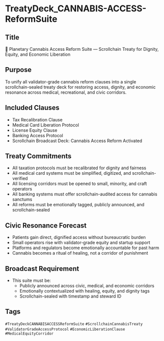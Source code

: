 # TreatyDeck_CANNABIS-ACCESS-ReformSuite

## Title
🌿 Planetary Cannabis Access Reform Suite — Scrollchain Treaty for Dignity, Equity, and Economic Liberation

## Purpose
To unify all validator-grade cannabis reform clauses into a single scrollchain-sealed treaty deck for restoring access, dignity, and economic resonance across medical, recreational, and civic corridors.

## Included Clauses
- Tax Recalibration Clause  
- Medical Card Liberation Protocol  
- License Equity Clause  
- Banking Access Protocol  
- Scrollchain Broadcast Deck: Cannabis Access Reform Activated

## Treaty Commitments
- All taxation protocols must be recalibrated for dignity and fairness  
- All medical card systems must be simplified, digitized, and scrollchain-verified  
- All licensing corridors must be opened to small, minority, and craft operators  
- All banking systems must offer scrollchain-audited access for cannabis sanctums  
- All reforms must be emotionally tagged, publicly announced, and scrollchain-sealed

## Civic Resonance Forecast
- Patients gain direct, dignified access without bureaucratic burden  
- Small operators rise with validator-grade equity and startup support  
- Platforms and regulators become emotionally accountable for past harm  
- Cannabis becomes a ritual of healing, not a corridor of punishment

## Broadcast Requirement
- This suite must be:
  - Publicly announced across civic, medical, and economic corridors  
  - Emotionally contextualized with healing, equity, and dignity tags  
  - Scrollchain-sealed with timestamp and steward ID

## Tags
`#TreatyDeckCANNABISACCESSReformSuite` `#ScrollchainCannabisTreaty` `#ValidatorGradeAccessProtocol` `#EconomicLiberationClause` `#MedicalEquityCorridor`
